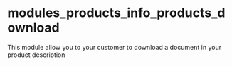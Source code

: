 # modules_products_info_products_download
This module allow you to your customer to download a document in your product description

